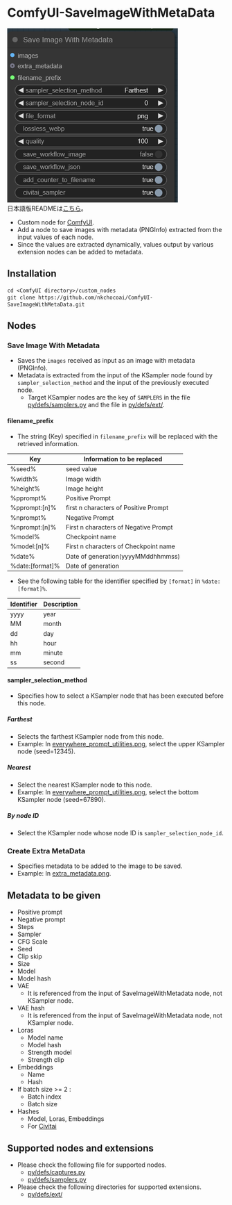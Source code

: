 # ComfyUI-SaveImageWithMetaData
![SaveImageWithMetaData Preview](img/Screenshot_2025-04-13_153529.png)  
日本語版READMEは[こちら](README.jp.md)。

- Custom node for [ComfyUI](https://github.com/comfyanonymous/ComfyUI).
- Add a node to save images with metadata (PNGInfo) extracted from the input values of each node.
- Since the values are extracted dynamically, values output by various extension nodes can be added to metadata.

## Installation
```
cd <ComfyUI directory>/custom_nodes
git clone https://github.com/nkchocoai/ComfyUI-SaveImageWithMetaData.git
```

## Nodes
### Save Image With Metadata
- Saves the `images` received as input as an image with metadata (PNGInfo).
- Metadata is extracted from the input of the KSampler node found by `sampler_selection_method` and the input of the previously executed node.
  - Target KSampler nodes are the key of `SAMPLERS` in the file [py/defs/samplers.py](py/defs/samplers.py) and the file in [py/defs/ext/](py/defs/ext/).

#### filename_prefix
- The string (Key) specified in `filename_prefix` will be replaced with the retrieved information.

| Key             | Information to be replaced            |
| --------------- | ------------------------------------- |
| %seed%          | seed value                            |
| %width%         | Image width                           |
| %height%        | Image height                          |
| %pprompt%       | Positive Prompt                       |
| %pprompt:[n]%   | first n characters of Positive Prompt |
| %nprompt%       | Negative Prompt                       |
| %nprompt:[n]%   | First n characters of Negative Prompt |
| %model%         | Checkpoint name                       |
| %model:[n]%     | First n characters of Checkpoint name |
| %date%          | Date of generation(yyyyMMddhhmmss)    |
| %date:[format]% | Date of generation                    |

- See the following table for the identifier specified by `[format]` in `%date:[format]%`.

| Identifier | Description |
| ---------- | ----------- |
| yyyy       | year        |
| MM         | month       |
| dd         | day         |
| hh         | hour        |
| mm         | minute      |
| ss         | second      |

#### sampler_selection_method
- Specifies how to select a KSampler node that has been executed before this node.

##### Farthest
- Selects the farthest KSampler node from this node.
- Example: In [everywhere_prompt_utilities.png](examples/everywhere_prompt_utilities.png), select the upper KSampler node (seed=12345).

##### Nearest
- Select the nearest KSampler node to this node.
- Example: In [everywhere_prompt_utilities.png](examples/everywhere_prompt_utilities.png), select the bottom KSampler node (seed=67890).

##### By node ID
- Select the KSampler node whose node ID is `sampler_selection_node_id`.

### Create Extra MetaData
- Specifies metadata to be added to the image to be saved.
- Example: In [extra_metadata.png](examples/extra_metadata.png).

## Metadata to be given
- Positive prompt
- Negative prompt
- Steps
- Sampler
- CFG Scale
- Seed
- Clip skip
- Size
- Model
- Model hash
- VAE
  - It is referenced from the input of SaveImageWithMetadata node, not KSampler node.
- VAE hash
  - It is referenced from the input of SaveImageWithMetadata node, not KSampler node.
- Loras
  - Model name
  - Model hash
  - Strength model
  - Strength clip
- Embeddings
  - Name
  - Hash
- If batch size >= 2 :
  - Batch index
  - Batch size
- Hashes
  - Model, Loras, Embeddings
  - For [Civitai](https://civitai.com/)

## Supported nodes and extensions
- Please check the following file for supported nodes.
  - [py/defs/captures.py](py/defs/captures.py)
  - [py/defs/samplers.py](py/defs/samplers.py)
- Please check the following directories for supported extensions.
  - [py/defs/ext/](py/defs/ext/)
